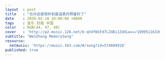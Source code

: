 ```yaml
---
layout  : post
title   : "也许这是我听到最温柔的预备铃了"
date    : 2020-02-18 10:00:00 +0800
tags    : 音乐 封面 中国
color   : RGB(44, 47, 48)
cover   : 'http://p2.music.126.net/b-qV4fW1Fd7LZ4Bi1ZdXLw==/109951163366530084.jpg'
subtitle: "WenZhong MemorySong"
resource:
  netmusic: 'https://music.163.com/#/song?id=574609918'
published: true
---
```


